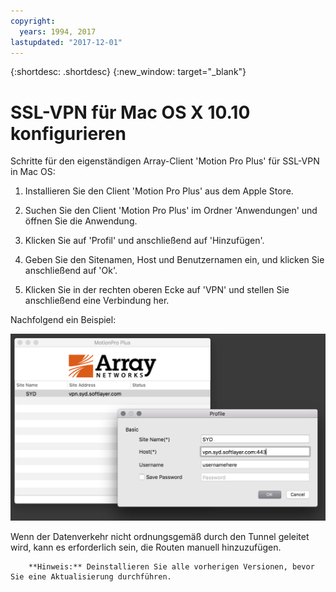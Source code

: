 ```yaml
---
copyright:
  years: 1994, 2017
lastupdated: "2017-12-01"
---
```


{:shortdesc: .shortdesc}
{:new_window: target="_blank"}

# SSL-VPN für Mac OS X 10.10 konfigurieren

Schritte für den eigenständigen Array-Client 'Motion Pro Plus' für SSL-VPN in Mac OS:

1. Installieren Sie den Client 'Motion Pro Plus' aus dem Apple Store.

2. Suchen Sie den Client 'Motion Pro Plus' im Ordner 'Anwendungen' und öffnen Sie die Anwendung.

3. Klicken Sie auf 'Profil' und anschließend auf 'Hinzufügen'.

4. Geben Sie den Sitenamen, Host und Benutzernamen ein, und klicken Sie anschließend auf 'Ok'.

5. Klicken Sie in der rechten oberen Ecke auf 'VPN' und stellen Sie anschließend eine Verbindung her.

Nachfolgend ein Beispiel:

![Eigenständiges Array-SSL-VPN unter Mac OS](images/snip20170425_1.png)

Wenn der Datenverkehr nicht ordnungsgemäß durch den Tunnel geleitet wird, kann es erforderlich sein, die Routen manuell hinzuzufügen.

        **Hinweis:** Deinstallieren Sie alle vorherigen Versionen, bevor Sie eine Aktualisierung durchführen.
